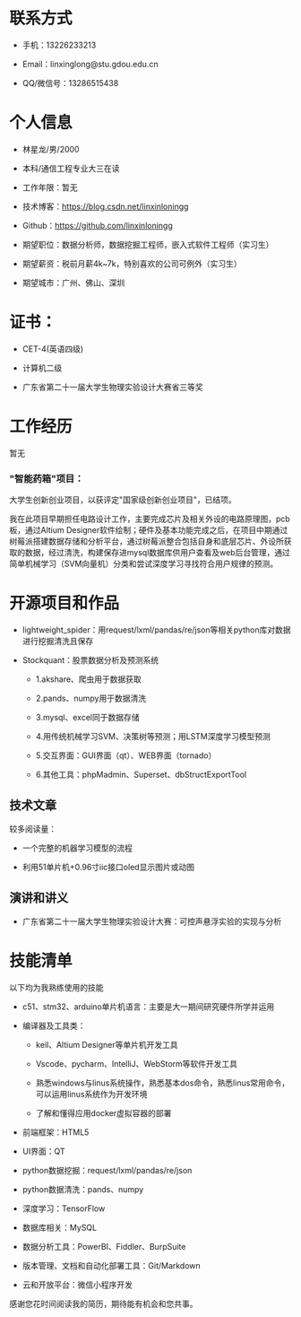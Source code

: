 # 联系方式

-   手机：13226233213

-   Email：linxinglong\@stu.gdou.edu.cn

-   QQ/微信号：13286515438

# 个人信息

-   林星龙/男/2000

-   本科/通信工程专业大三在读

-   工作年限：暂无

-   技术博客：https://blog.csdn.net/linxinloningg

-   Github：https://github.com/linxinloningg

-   期望职位：数据分析师，数据挖掘工程师，嵌入式软件工程师（实习生）

-   期望薪资：税前月薪4k\~7k，特别喜欢的公司可例外（实习生）

-   期望城市：广州、佛山、深圳

# 证书：

-   CET-4(英语四级)

-   计算机二级

-   广东省第二十一届大学生物理实验设计大赛省三等奖

# 工作经历

暂无

### "智能药箱"项目： 

大学生创新创业项目，以获评定\"国家级创新创业项目\"，已结项。

我在此项目早期担任电路设计工作，主要完成芯片及相关外设的电路原理图，pcb板，通过Altium Designer软件绘制；硬件及基本功能完成之后，在项目中期通过树莓派搭建数据存储和分析平台，通过树莓派整合包括自身和底层芯片、外设所获取的数据，经过清洗，构建保存进mysql数据库供用户查看及web后台管理，通过简单机械学习（SVM向量机）分类和尝试深度学习寻找符合用户规律的预测。

# 开源项目和作品

-   lightweight_spider：用request/lxml/pandas/re/json等相关python库对数据进行挖掘清洗且保存

-   Stockquant：股票数据分析及预测系统

    -   1.akshare、爬虫用于数据获取

    -   2.pands、numpy用于数据清洗

    -   3.mysql、excel同于数据存储

    -   4.用传统机械学习SVM、决策树等预测；用LSTM深度学习模型预测

    -   5.交互界面：GUI界面（qt）、WEB界面（tornado）

    -   6.其他工具：phpMadmin、Superset、dbStructExportTool

## 技术文章

较多阅读量：

-   一个完整的机器学习模型的流程

-   利用51单片机+0.96寸iic接口oled显示图片或动图

## 演讲和讲义

-   广东省第二十一届大学生物理实验设计大赛：可控声悬浮实验的实现与分析

# 技能清单

以下均为我熟练使用的技能

-   c51、stm32、arduino单片机语言：主要是大一期间研究硬件所学并运用

-   编译器及工具类：

    -   keil、Altium Designer等单片机开发工具

    -   Vscode、pycharm、IntelliJ、WebStorm等软件开发工具

    -   熟悉windows与linus系统操作，熟悉基本dos命令，熟悉linus常用命令，可以运用linus系统作为开发环境

    -   了解和懂得应用docker虚拟容器的部署

-   前端框架：HTML5

-   UI界面：QT

-   python数据挖掘：request/lxml/pandas/re/json

-   python数据清洗：pands、numpy

-   深度学习：TensorFlow

-   数据库相关：MySQL

-   数据分析工具：PowerBI、Fiddler、BurpSuite

-   版本管理、文档和自动化部署工具：Git/Markdown

-   云和开放平台：微信小程序开发

感谢您花时间阅读我的简历，期待能有机会和您共事。
